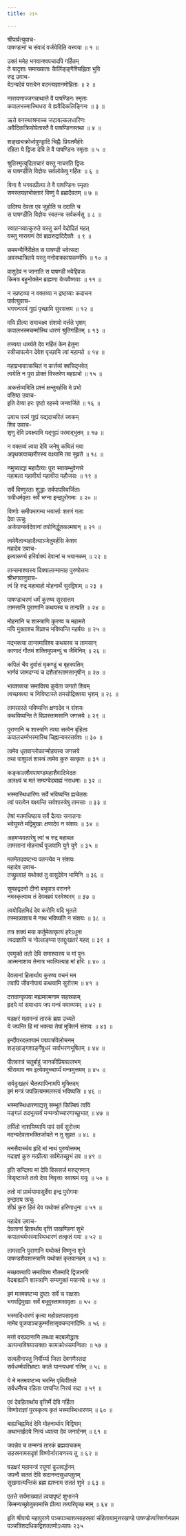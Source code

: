 ```yaml
---
title: २३५

---
```

श्रीपार्वत्युवाच-  
पाषण्डानां च संवादं वर्जयेदिति यत्त्वया ॥ १ ॥


उक्तं ममेह भगवान्श्वपचादपि गर्हितम्  
ते यादृशाः समाख्याताः कैर्लिङ्ङ्गैश्चिह्निता भुवि  
रुद्र उवाच-  
येऽन्यदेवं परत्वेन वदन्त्यज्ञानमोहिताः ॥ २ ॥


नारायणाज्जगन्नाथात्ते वै पाषण्डिनः स्मृताः  
कपालभस्मास्थिधरा ये ह्यवैदिकलिङ्गिनः ॥ ३ ॥


ऋते वनस्थाश्रमाच्च जटावल्कलधारिणः  
अवैदिकक्रियोपेतास्तै वै पाषण्डिनस्तथा ॥ ४ ॥


शङ्खचक्रोर्ध्वपुण्ड्रादि चिह्नैः प्रियतमैर्हरेः  
रहिता ये द्विजा देवि ते वै पाषण्डिनः स्मृताः ॥ ५ ॥


श्रुतिस्मृत्युदिताचारं यस्तु नाचरति द्विजः  
स पाषण्डीति विज्ञेयः सर्वलोकेषु गर्हितः ॥ ६ ॥


विना वै भगवत्प्रीत्या ते वै पाषण्डिनः स्मृताः  
समस्तयज्ञभोक्तारं विष्णुं वै ब्रह्मदैवतम् ॥ ७ ॥


उदिश्य देवता एव जुहोति च ददाति च  
स पाषण्डीति विज्ञेयः स्वतन्त्रः सर्वकर्मसु ॥ ८ ॥


स्वातन्त्र्यात्कुरुते यस्तु कर्म वेदोदितं महत्  
यस्तु नारायणं देवं ब्रह्मरुद्रादिदैवतैः ॥ ९ ॥


सममन्यैर्निरीक्षेत स पाषण्डी भवेत्सदा  
अवस्थात्रितये यस्तु मनोवाक्कायकर्म्मभिः ॥ १० ॥


वासुदेवं न जानाति स पाषण्डी भवेद्दिवजः  
किमत्र बहुनोक्तेन ब्राह्मणा येप्यवैष्णवाः ॥ ११ ॥


न स्प्रष्टव्या न वक्तव्या न द्रष्टव्याः कदाचन  
पार्वत्युवाच-  
भगवन्परमं गुह्यं पृच्छामि सुरसत्तम ॥ १२ ॥


मयि प्रीत्या समाचक्ष्व संशयो वर्त्तते भृशम्  
कपालभस्मचर्म्मास्थि धारणं श्रुतिगर्हितम् ॥ १३ ॥


तत्त्वया धार्य्यते देव गर्हितं केन हेतुना  
स्त्रीचापल्येन देवेश पृच्छामि त्वां महामते ॥ १४ ॥


महाप्रभावात्कथितं न कर्त्तव्यं क्वचिद्भवेत्  
त्वयेति न पुरा प्रोक्तं विस्तरेण महाप्रभो ॥ १५ ॥


अकर्त्तव्यमिति प्रश्नं क्षन्तुमर्हसि मे प्रभो  
वसिष्ठ उवाच-  
इति देव्या हरः पृष्टो रहस्ये जनवर्जिते ॥ १६ ॥


उवाच परमं गुह्यं यद्यदाचरितं स्वकम्  
शिव उवाच-  
शृणु देवि प्रवक्ष्यामि यद्गुह्यं परमाद्भुतम् ॥ १७ ॥


न वक्तव्यं त्वया देवि जनेषु कथितं मया  
अपृथक्त्वाच्छरीरस्य वक्ष्यामि तव सुव्रते ॥ १८ ॥


नमुच्याद्या महादैत्याः पुरा स्वायम्भुवेन्तरे  
महाबला महावीर्या महावीरा महौजसः ॥ १९ ॥


सर्वे विष्णुरताः शुद्धाः सर्वपापविवर्जिताः  
त्रयीधर्मवृताः सर्वे भग्ना इन्द्रपुरोगमाः ॥ २० ॥


विष्णोः समीपमागम्य भयार्त्ताः शरणं गताः  
देवा ऊचुः  
अजेयान्सर्वदेवानां तपोनिर्द्धूतकल्मषान् ॥ २१ ॥


त्वमेवैतान्महादैत्याञ्जेतुमर्हसि केशव  
महादेव उवाच-  
इत्याकर्ण्य हरिर्वाक्यं देवानां च भयानकम् ॥ २२ ॥


तान्समाश्वास्य दिक्पालान्मामाह पुरुषोत्तमः  
श्रीभगवानुवाच-  
त्वं हि रुद्र महाबाहो मोहनार्थे सुरद्विषाम् ॥ २३ ॥


पाषण्डाचरणं धर्मं कुरुष्व सुरसत्तम  
तामसानि पुराणानि कथयस्व च तान्प्रति ॥ २४ ॥


मोहनानि च शास्त्राणि कुरुष्व च महामते  
मयि मुक्ताश्च विप्रश्च भविष्यन्ति महर्षयः ॥ २५ ॥


मद्भक्त्या तान्समाविश्य कथयस्व च तामसान्  
काणादं गौतमं शक्तिमुपमन्युं च जैमिनिम् ॥ २६ ॥


कपिलं चैव दुर्वासं मृकण्डुं च बृहस्पतिम्  
भार्गवं जामदग्न्यं च दशैतांस्तामसानृषीन् ॥ २७ ॥


भावशक्त्या समाविश्य कुर्वता जगतो शिवम्  
त्वच्छक्त्या च निविष्टास्ते तमसोद्रिक्तया भृशम् ॥ २८ ॥


तामसास्ते भविष्यन्ति क्षणादेव न संशयः  
कथयिष्यन्ति ते विप्रास्तामसानि जगत्त्रये ॥ २९ ॥


पुराणानि च शास्त्रणि त्वया सत्वेन बृंहिताः  
कपालचर्म्मभस्मास्थि चिह्नान्यमरसर्वशः ॥ ३० ॥


त्वमेव धृतवान्लोकान्मोहयस्व जगत्त्रये  
तथा पाशुपतं शास्त्रं त्वमेव कुरु सत्कृतः ॥ ३१ ॥


कङ्कालशैवपाषण्डमहाशैवादिभेदतः  
अलक्ष्यं च मतं सम्यग्वेदबाह्यं नराधमाः ॥ ३२ ॥


भस्मास्थिधारिणः सर्वे भविष्यन्ति ह्यचेतसः  
त्वां परत्वेन वक्ष्यन्ति सर्वशास्त्रेषु तामसाः ॥ ३३ ॥


तेषां मतमधिष्ठाय सर्वे दैत्याः सनातनाः  
भवेयुस्ते मद्विमुखाः क्षणादेव न संशयः ॥ ३४ ॥


अहमप्यवतारेषु त्वां च रुद्र महाबल  
तामसानां मोहनार्थं पूजयामि युगे युगे ॥ ३५ ॥


मतमेतदवष्टभ्य पतन्त्येव न संशयः  
महादेव उवाच-  
तच्छ्रुत्वाहं यथोक्तं तु वासुदेवेन भामिनि ॥ ३६ ॥


सुमहद्वदनो दीनो बभूवात्र वरानने  
नमस्कृत्वाथ तं देवमब्रवं परमेश्वरम् ॥ ३७ ॥


त्वयोदितमिदं देव करोमि यदि भूतले  
तस्मान्नाशाय मे नाथ भविष्यति न संशयः ॥ ३८ ॥


तत्र शक्यं मया कर्तुमेतत्कृत्यं हरेऽधुना  
त्वदाज्ञापि च नोल्लङ्घ्या एतद्दुःखतरं महत् ॥ ३९ ॥


एवमुक्ते ततो देवि समाश्वास्य च मां पुनः  
आत्मनाशाय तेनात्र भवत्वित्याह मां हरिः ॥ ४० ॥


देवतानां हितार्थाय कुरुष्व वचनं मम  
तवापि जीवनोपायं कथयामि सुरोत्तम ॥ ४१ ॥


दत्तवान्कृपया मह्यमात्मनाम सहस्रकम्  
हृदये मां समाधाय जप मन्त्रं ममाव्ययम् ॥ ४२ ॥


षडक्षरं महामन्त्रं तारकं ब्रह्म उच्यते  
ये जपन्ति हि मां भक्त्या तेषां मुक्तिर्न संशयः ॥ ४३ ॥


इन्दीवरदलश्यामं पद्मपत्रविलोचनम्  
शङ्खाङ्गशार्ङ्गेषुधरं सर्वाभरणभूषितम् ॥ ४४ ॥


पीतवस्त्रं चतुर्बाहुं जानकीप्रियवल्लभम्  
श्रीरामाय नम इत्येवमुच्चार्य्यं मन्त्रमुत्तमम् ॥ ४५ ॥


सर्वदुःखहरं चैतत्पापिनामपि मुक्तिदम्  
इमं मन्त्रं जपन्नित्यममलस्त्वं भविष्यसि ॥ ४६ ॥


भस्मास्थिधारणाद्यत्तु सम्भूतं किल्बिषं त्वयि  
मङ्गलं तदभूत्सर्वं मन्मन्त्रोच्चारणाच्छुभात् ॥ ४७ ॥


तर्पितो नाशयिष्यामि पापं सर्वं सुरोत्तम  
मदन्यदेवताभक्तिर्जायते न तु सुव्रत ॥ ४८ ॥


मनसैवार्च्चय हृदि मां नाथं पुरुषोत्तमम्  
मदाज्ञां कुरु मत्प्रीत्या सर्वमेतच्छुभं तव ॥ ४९ ॥


इति सन्दिश्य मां देवि विससर्ज मरुद्गणान्  
विसृष्टास्ते ततो देवा निवृत्ताः स्वाश्रमं ययुः ॥ ५० ॥


ततो मां प्रार्थयामासुर्देवा इन्द्र पुरोगमाः  
इन्द्रादय ऊचुः  
शीघ्रं कुरु हितं देव यथोक्तं हरिणाधुना ॥ ५१ ॥


महादेव उवाच-  
देवतानां हितार्थाय वृत्तिं पाखण्डिनां शुभे  
कपालचर्मभस्मास्थिधारणं तत्कृतं मया ॥ ५२ ॥


तामसानि पुराणानि यथोक्तं विष्णुना शुभे  
पाषण्डशैवशास्त्राणि यथोक्तं कृतवानहम् ॥ ५३ ॥


मच्छक्त्यापि समाविश्य गौतमादि द्विजानपि  
वेदबाह्यानि शास्त्राणि सम्यगुक्तं मयानघे ॥ ५४ ॥


इमं मतमवष्टभ्य दुष्टाः सर्वे च राक्षसाः  
भगवद्विमुखाः सर्वे बभूवुस्तामसावृताः ॥ ५५ ॥


भस्मादिधारणं कृत्वा महोग्रतपसावृताः  
मामेव पूजयाञ्चक्रुर्म्मांसासृक्चन्दनादिभिः ॥ ५६ ॥


मत्तो वरप्रदानानि लब्ध्वा मदबलोद्धताः  
अत्यन्तविषयासक्ताः कामक्रोधसमन्विताः ॥ ५७ ॥


सत्वहीनास्तु निर्वीर्य्या जिता देवगणैस्तदा  
सर्वधर्म्मपरिभ्रष्टाः काले यान्त्यधमां गतिम् ॥ ५८ ॥


ये मे मतमवष्टभ्य चरन्ति पृथिवीतले  
सर्वधर्मैश्च रहिताः पश्यन्ति निरयं सदा ॥ ५९ ॥


एवं देवहितार्थाय वृत्तिर्मे देवि गर्हिता  
विष्णोराज्ञां पुरस्कृत्य कृतं भस्मास्थिधारणम् ॥ ६० ॥


बाह्यचिह्नमिदं देवि मोहनार्थाय विद्विषाम्  
अथान्तर्हृदये नित्यं ध्यात्वा देवं जनार्दनम् ॥ ६१ ॥


जपन्नेव च तन्मन्त्रं तारकं ब्रह्मवाचकम्  
सहस्रनामसदृशं विष्णोर्नारायणस्य तु ॥ ६२ ॥


षडक्षरं महामन्त्रं रघूणां कुलवर्द्धनम्  
जपन्वै सततं देवि सदानन्दसुधाप्लुतम्  
सुखमात्यन्तिकं ब्रह्म ह्यश्नाम सततं शुभे ॥ ६३ ॥


एतत्ते सर्वमाख्यातं त्वयापृष्टं शुभानने  
किमन्यच्छ्रोतुकामासि प्रीत्या तत्परिपृच्छ माम् ॥ ६४ ॥


इति श्रीपाद्मे महापुराणे पञ्चपञ्चाशत्साहस्र्यां संहितायामुत्तरखण्डे पाषण्डोत्पत्तिवर्णनन्नाम पञ्चत्रिंशदधिकद्विशततमोऽध्यायः २३५